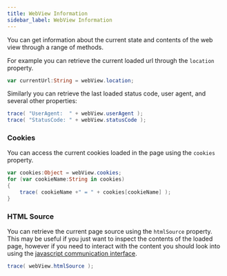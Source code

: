 ```yaml
---
title: WebView Information
sidebar_label: WebView Information
---
```


You can get information about the current state and contents of the web view through a range of methods.

For example you can retrieve the current loaded url through the `location` property.

```actionscript
var currentUrl:String = webView.location;
```

Similarly you can retrieve the last loaded status code, user agent, and several other properties:

```actionscript
trace( "UserAgent:  " + webView.userAgent );
trace( "StatusCode: " + webView.statusCode );
```



### Cookies

You can access the current cookies loaded in the page using the `cookies` property.

```actionscript
var cookies:Object = webView.cookies;
for (var cookieName:String in cookies)
{
    trace( cookieName +" = " + cookies[cookieName] );
}
```



### HTML Source

You can retrieve the current page source using the `htmlSource` property. This may be useful if you just want to inspect the contents of the loaded page, however if you need to interact with the content you should look into using the [javascript communication interface](communication).

```actionscript
trace( webView.htmlSource );
```



